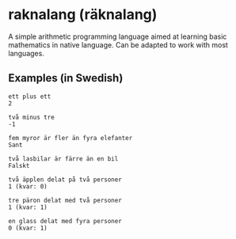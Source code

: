 # raknalang (räknalang)

A simple arithmetic programming language aimed at learning basic mathematics in native language. Can be adapted to work with most languages.

## Examples (in Swedish)

	ett plus ett
	2

	två minus tre
	-1

	fem myror är fler än fyra elefanter
	Sant

	två lasbilar är färre än en bil
	Falskt

	två äpplen delat på två personer
	1 (kvar: 0)

	tre päron delat med två personer
	1 (kvar: 1)

	en glass delat med fyra personer
	0 (kvar: 1)
